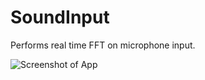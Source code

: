 SoundInput
==========

Performs real time FFT on microphone input.

![Screenshot of App](http://i.imgur.com/FRqHyG7.png)
